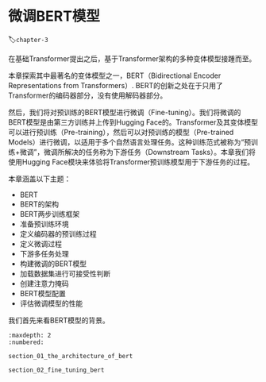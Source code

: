 # 微调BERT模型
:label:`chapter-3`

在基础Transformer提出之后，基于Transformer架构的多种变体模型接踵而至。

本章探索其中最著名的变体模型之一，BERT（Bidirectional Encoder Representations from Transformers）. BERT的创新之处在于只用了Transformer的编码器部分，没有使用解码器部分。

然后，我们将对预训练的BERT模型进行微调（Fine-tuning）。我们将微调的BERT模型是由第三方训练并上传到Hugging Face的。Transformer及其变体模型可以进行预训练（Pre-training），然后可以对预训练的模型（Pre-trained Models）进行微调，以适用于多个自然语言处理任务。这种训练范式被称为“预训练+微调”，微调所解决的任务称为下游任务（Downstream Tasks）。本章我们将使用Hugging Face模块来体验将Transformer预训练模型用于下游任务的过程。

本章涵盖以下主题：

- BERT
- BERT的架构
- BERT两步训练框架
- 准备预训练环境
- 定义编码器的预训练过程
- 定义微调过程
- 下游多任务处理
- 构建微调的BERT模型
- 加载数据集进行可接受性判断
- 创建注意力掩码
- BERT模型配置
- 评估微调模型的性能

我们首先来看BERT模型的背景。

```toc
:maxdepth: 2
:numbered:

section_01_the_architecture_of_bert

section_02_fine_tuning_bert
```
